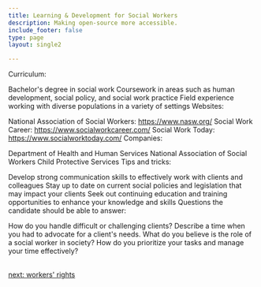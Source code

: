 ```yaml
---
title: Learning & Development for Social Workers
description: Making open-source more accessible.
include_footer: false
type: page
layout: single2

---
```


<p>
Curriculum:

Bachelor's degree in social work
Coursework in areas such as human development, social policy, and social work practice
Field experience working with diverse populations in a variety of settings
Websites:

National Association of Social Workers: https://www.nasw.org/
Social Work Career: https://www.socialworkcareer.com/
Social Work Today: https://www.socialworktoday.com/
Companies:

Department of Health and Human Services
National Association of Social Workers
Child Protective Services
Tips and tricks:

Develop strong communication skills to effectively work with clients and colleagues
Stay up to date on current social policies and legislation that may impact your clients
Seek out continuing education and training opportunities to enhance your knowledge and skills
Questions the candidate should be able to answer:

How do you handle difficult or challenging clients?
Describe a time when you had to advocate for a client's needs.
What do you believe is the role of a social worker in society?
How do you prioritize your tasks and manage your time effectively?

<br>
<a href="https://workdojos.com/socialworker/rights">next: workers' rights</a>
</p>
